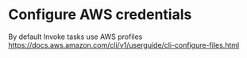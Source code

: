 # Configure AWS credentials

By default Invoke tasks use AWS profiles https://docs.aws.amazon.com/cli/v1/userguide/cli-configure-files.html